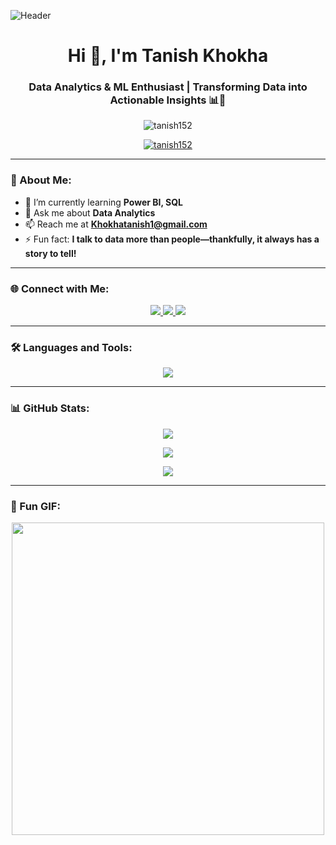 ![Header](https://media.giphy.com/media/qgQUggAC3Pfv687qPC/giphy.gif)

<h1 align="center">Hi 👋, I'm Tanish Khokha</h1>
<h3 align="center">Data Analytics & ML Enthusiast | Transforming Data into Actionable Insights 📊🚀</h3>

<p align="center">
  <img src="https://komarev.com/ghpvc/?username=tanish152&label=Profile%20views&color=0e75b6&style=flat" alt="tanish152" />
</p>

<p align="center">
  <a href="https://github.com/ryo-ma/github-profile-trophy">
    <img src="https://github-profile-trophy.vercel.app/?username=tanish152&theme=radical&margin-w=15&margin-h=15" alt="tanish152" />
  </a>
</p>

---

### 🚀 About Me:
- 🌱 I’m currently learning **Power BI, SQL**
- 💬 Ask me about **Data Analytics**
- 📫 Reach me at **Khokhatanish1@gmail.com**
- ⚡ Fun fact: **I talk to data more than people—thankfully, it always has a story to tell!**

---

### 🌐 Connect with Me:
<p align="center">
  <a href="https://linkedin.com/in/tanishkhokha01" target="blank">
    <img src="https://img.shields.io/badge/LinkedIn-0077B5?style=for-the-badge&logo=linkedin&logoColor=white" />
  </a>
  <a href="https://www.hackerrank.com/practiceoftanish" target="blank">
    <img src="https://img.shields.io/badge/HackerRank-2EC866?style=for-the-badge&logo=hackerrank&logoColor=white" />
  </a>
  <a href="https://leetcode.com/tanish_5/" target="blank">
    <img src="https://img.shields.io/badge/LeetCode-FFA116?style=for-the-badge&logo=leetcode&logoColor=black" />
  </a>
</p>

---

### 🛠️ Languages and Tools:
<p align="center">
  <img src="https://skillicons.dev/icons?i=python,java,cpp,html,css,git,mysql,postgres,pandas,scikit-learn,seaborn,powerbi&theme=dark" />
</p>

---

### 📊 GitHub Stats:
<p align="center">
  <img src="https://github-readme-stats.vercel.app/api?username=tanish152&show_icons=true&theme=radical" />
</p>

<p align="center">
  <img src="https://github-readme-streak-stats.herokuapp.com/?user=tanish152&theme=radical" />
</p>

<p align="center">
  <img src="https://github-readme-stats.vercel.app/api/top-langs?username=tanish152&layout=compact&theme=radical" />
</p>

---

### 🎯 Fun GIF:
<p align="center">
  <img src="https://media.giphy.com/media/xT9IgzoKnwFNmISR8I/giphy.gif" width="500" />
</p>
